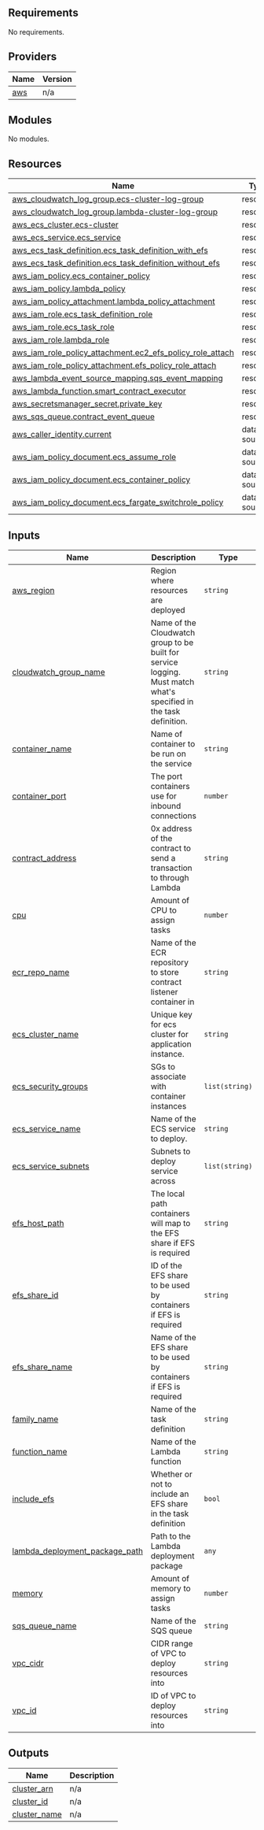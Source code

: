 <!-- BEGIN_TF_DOCS -->
## Requirements

No requirements.

## Providers

| Name | Version |
|------|---------|
| <a name="provider_aws"></a> [aws](#provider\_aws) | n/a |

## Modules

No modules.

## Resources

| Name | Type |
|------|------|
| [aws_cloudwatch_log_group.ecs-cluster-log-group](https://registry.terraform.io/providers/hashicorp/aws/latest/docs/resources/cloudwatch_log_group) | resource |
| [aws_cloudwatch_log_group.lambda-cluster-log-group](https://registry.terraform.io/providers/hashicorp/aws/latest/docs/resources/cloudwatch_log_group) | resource |
| [aws_ecs_cluster.ecs-cluster](https://registry.terraform.io/providers/hashicorp/aws/latest/docs/resources/ecs_cluster) | resource |
| [aws_ecs_service.ecs_service](https://registry.terraform.io/providers/hashicorp/aws/latest/docs/resources/ecs_service) | resource |
| [aws_ecs_task_definition.ecs_task_definition_with_efs](https://registry.terraform.io/providers/hashicorp/aws/latest/docs/resources/ecs_task_definition) | resource |
| [aws_ecs_task_definition.ecs_task_definition_without_efs](https://registry.terraform.io/providers/hashicorp/aws/latest/docs/resources/ecs_task_definition) | resource |
| [aws_iam_policy.ecs_container_policy](https://registry.terraform.io/providers/hashicorp/aws/latest/docs/resources/iam_policy) | resource |
| [aws_iam_policy.lambda_policy](https://registry.terraform.io/providers/hashicorp/aws/latest/docs/resources/iam_policy) | resource |
| [aws_iam_policy_attachment.lambda_policy_attachment](https://registry.terraform.io/providers/hashicorp/aws/latest/docs/resources/iam_policy_attachment) | resource |
| [aws_iam_role.ecs_task_definition_role](https://registry.terraform.io/providers/hashicorp/aws/latest/docs/resources/iam_role) | resource |
| [aws_iam_role.ecs_task_role](https://registry.terraform.io/providers/hashicorp/aws/latest/docs/resources/iam_role) | resource |
| [aws_iam_role.lambda_role](https://registry.terraform.io/providers/hashicorp/aws/latest/docs/resources/iam_role) | resource |
| [aws_iam_role_policy_attachment.ec2_efs_policy_role_attach](https://registry.terraform.io/providers/hashicorp/aws/latest/docs/resources/iam_role_policy_attachment) | resource |
| [aws_iam_role_policy_attachment.efs_policy_role_attach](https://registry.terraform.io/providers/hashicorp/aws/latest/docs/resources/iam_role_policy_attachment) | resource |
| [aws_lambda_event_source_mapping.sqs_event_mapping](https://registry.terraform.io/providers/hashicorp/aws/latest/docs/resources/lambda_event_source_mapping) | resource |
| [aws_lambda_function.smart_contract_executor](https://registry.terraform.io/providers/hashicorp/aws/latest/docs/resources/lambda_function) | resource |
| [aws_secretsmanager_secret.private_key](https://registry.terraform.io/providers/hashicorp/aws/latest/docs/resources/secretsmanager_secret) | resource |
| [aws_sqs_queue.contract_event_queue](https://registry.terraform.io/providers/hashicorp/aws/latest/docs/resources/sqs_queue) | resource |
| [aws_caller_identity.current](https://registry.terraform.io/providers/hashicorp/aws/latest/docs/data-sources/caller_identity) | data source |
| [aws_iam_policy_document.ecs_assume_role](https://registry.terraform.io/providers/hashicorp/aws/latest/docs/data-sources/iam_policy_document) | data source |
| [aws_iam_policy_document.ecs_container_policy](https://registry.terraform.io/providers/hashicorp/aws/latest/docs/data-sources/iam_policy_document) | data source |
| [aws_iam_policy_document.ecs_fargate_switchrole_policy](https://registry.terraform.io/providers/hashicorp/aws/latest/docs/data-sources/iam_policy_document) | data source |

## Inputs

| Name | Description | Type | Default | Required |
|------|-------------|------|---------|:--------:|
| <a name="input_aws_region"></a> [aws\_region](#input\_aws\_region) | Region where resources are deployed | `string` | `"us-west-2"` | no |
| <a name="input_cloudwatch_group_name"></a> [cloudwatch\_group\_name](#input\_cloudwatch\_group\_name) | Name of the Cloudwatch group to be built for service logging. Must match what's specified in the task definition. | `string` | n/a | yes |
| <a name="input_container_name"></a> [container\_name](#input\_container\_name) | Name of container to be run on the service | `string` | n/a | yes |
| <a name="input_container_port"></a> [container\_port](#input\_container\_port) | The port containers use for inbound connections | `number` | n/a | yes |
| <a name="input_contract_address"></a> [contract\_address](#input\_contract\_address) | 0x address of the contract to send a transaction to through Lambda | `string` | n/a | yes |
| <a name="input_cpu"></a> [cpu](#input\_cpu) | Amount of CPU to assign tasks | `number` | `256` | no |
| <a name="input_ecr_repo_name"></a> [ecr\_repo\_name](#input\_ecr\_repo\_name) | Name of the ECR repository to store contract listener container in | `string` | n/a | yes |
| <a name="input_ecs_cluster_name"></a> [ecs\_cluster\_name](#input\_ecs\_cluster\_name) | Unique key for ecs cluster for application instance. | `string` | `"ecs_cluster"` | no |
| <a name="input_ecs_security_groups"></a> [ecs\_security\_groups](#input\_ecs\_security\_groups) | SGs to associate with container instances | `list(string)` | n/a | yes |
| <a name="input_ecs_service_name"></a> [ecs\_service\_name](#input\_ecs\_service\_name) | Name of the ECS service to deploy. | `string` | `"ecs_cluster"` | no |
| <a name="input_ecs_service_subnets"></a> [ecs\_service\_subnets](#input\_ecs\_service\_subnets) | Subnets to deploy service across | `list(string)` | n/a | yes |
| <a name="input_efs_host_path"></a> [efs\_host\_path](#input\_efs\_host\_path) | The local path containers will map to the EFS share if EFS is required | `string` | `""` | no |
| <a name="input_efs_share_id"></a> [efs\_share\_id](#input\_efs\_share\_id) | ID of the EFS share to be used by containers if EFS is required | `string` | `""` | no |
| <a name="input_efs_share_name"></a> [efs\_share\_name](#input\_efs\_share\_name) | Name of the EFS share to be used by containers if EFS is required | `string` | `""` | no |
| <a name="input_family_name"></a> [family\_name](#input\_family\_name) | Name of the task definition | `string` | n/a | yes |
| <a name="input_function_name"></a> [function\_name](#input\_function\_name) | Name of the Lambda function | `string` | `"transaction-sender"` | no |
| <a name="input_include_efs"></a> [include\_efs](#input\_include\_efs) | Whether or not to include an EFS share in the task definition | `bool` | n/a | yes |
| <a name="input_lambda_deployment_package_path"></a> [lambda\_deployment\_package\_path](#input\_lambda\_deployment\_package\_path) | Path to the Lambda deployment package | `any` | n/a | yes |
| <a name="input_memory"></a> [memory](#input\_memory) | Amount of memory to assign tasks | `number` | `1024` | no |
| <a name="input_sqs_queue_name"></a> [sqs\_queue\_name](#input\_sqs\_queue\_name) | Name of the SQS queue | `string` | n/a | yes |
| <a name="input_vpc_cidr"></a> [vpc\_cidr](#input\_vpc\_cidr) | CIDR range of VPC to deploy resources into | `string` | n/a | yes |
| <a name="input_vpc_id"></a> [vpc\_id](#input\_vpc\_id) | ID of VPC to deploy resources into | `string` | n/a | yes |

## Outputs

| Name | Description |
|------|-------------|
| <a name="output_cluster_arn"></a> [cluster\_arn](#output\_cluster\_arn) | n/a |
| <a name="output_cluster_id"></a> [cluster\_id](#output\_cluster\_id) | n/a |
| <a name="output_cluster_name"></a> [cluster\_name](#output\_cluster\_name) | n/a |
<!-- END_TF_DOCS -->